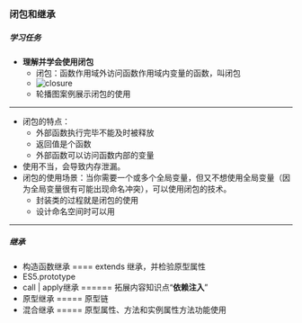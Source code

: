 ### 闭包和继承

##### 学习任务

* **理解并学会使用闭包**
    * 闭包：函数作用域外访问函数作用域内变量的函数，叫闭包
    * ![closure](images/closure.png)
    * 轮播图案例展示闭包的使用
---
* 闭包的特点：
    * 外部函数执行完毕不能及时被释放
    * 返回值是个函数
    * 外部函数可以访问函数内部的变量
* 使用不当，会导致内存泄漏。
* 闭包的使用场景：当你需要一个或多个全局变量，但又不想使用全局变量（因为全局变量很有可能出现命名冲突），可以使用闭包的技术。
    * 封装类的过程就是闭包的使用
    * 设计命名空间时可以用
---
##### 继承
* 构造函数继承 ==== extends 继承，并检验原型属性
* ES5.prototype
* call | apply继承 ====== 拓展内容知识点“**依赖注入**”
* 原型继承 ===== 原型链
* 混合继承 ===== 原型属性、方法和实例属性方法功能使用

